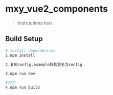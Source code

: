 #  mxy_vue2_components

> instructions text

## Build Setup

``` bash
# install dependencies
1.npm install 

2.复制config.example将其更名为config

3.npm run dev

#打包
4.npm run build
